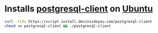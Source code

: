 # Installs [postgresql-client](https://www.postgresql.org/docs/current/app-psql.html) on [Ubuntu](https://www.ubuntu.com/)

```bash
curl -fLOs https://script.install.devinsideyou.com/postgresql-client
chmod +x postgresql-client && ./postgresql-client
```
